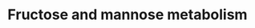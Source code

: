 ---
annotations:
- id: PW:0000041
  parent: classic metabolic pathway
  type: Pathway Ontology
  value: fructose and mannose metabolic pathway
authors:
- MaintBot
- AllanKuchinsky
- AlexanderPico
- Christine Chichester
- Egonw
- DeSl
- Khanspers
citedin: ''
communities: []
description: 'Source: [http://www.genome.jp/kegg-bin/show_pathway?mtu00051 KEGG Pathway]'
last-edited: 2024-01-27
ndex: null
organisms:
- Mycobacterium tuberculosis
redirect_from:
- /index.php/Pathway:WP1652
- /instance/WP1652
- /instance/WP1652_r128106
revision: r128106
schema-jsonld:
- '@context': https://schema.org/
  '@id': https://wikipathways.github.io/pathways/WP1652.html
  '@type': Dataset
  creator:
    '@type': Organization
    name: WikiPathways
  description: 'Source: [http://www.genome.jp/kegg-bin/show_pathway?mtu00051 KEGG
    Pathway]'
  keywords:
  - Beta-D-fructose-6P
  - D-Mannose 1-phosphate
  - D-allose-6P
  - D-allulose-6P
  - D-fructose-1-P
  - D-mannose-6P
  - GDP-4-oxo-6-deoxy-D-mannose
  - GDP-D-mannose
  - GDP-D-rhamnose
  - GDP-L-fucose
  - L-fucolose-1P
  - RpiB
  - beta-D-fructose-(1,6)PP
  - epiA
  - fba
  - fpkA
  - fucA
  - gca
  - glpX
  - glyceraldehyde-3P
  - glycerone-P
  - gmdA
  - manA
  - manB
  - pfkA
  - pfkB
  - pmmA
  - pmmB
  - tpi
  license: CC0
  name: Fructose and mannose metabolism
seo: CreativeWork
title: Fructose and mannose metabolism
wpid: WP1652
---